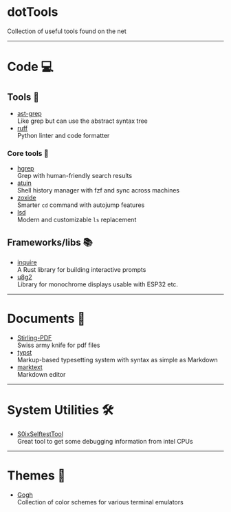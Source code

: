 # dotTools
Collection of useful tools found on the net

---

# Code 💻

## Tools 🔧

- [ast-grep](https://github.com/ast-grep/ast-grep)  
  Like grep but can use the abstract syntax tree
- [ruff](https://github.com/astral-sh/ruff)  
  Python linter and code formatter


### Core tools 🔧

- [hgrep](https://github.com/rhysd/hgrep)  
  Grep with human-friendly search results
- [atuin](https://github.com/atuinsh/atuin)  
  Shell history manager with fzf and sync across machines
- [zoxide](https://github.com/ajeetdsouza/zoxide)  
  Smarter `cd` command with autojump features
- [lsd](https://github.com/lsd-rs/lsd)  
  Modern and customizable `ls` replacement
  
## Frameworks/libs 📚

- [inquire](https://github.com/mikaelmello/inquire)  
  A Rust library for building interactive prompts
- [u8g2](https://github.com/olikraus/u8g2)  
  Library for monochrome displays usable with ESP32 etc.

---

# Documents 📄

- [Stirling-PDF](https://github.com/Stirling-Tools/Stirling-PDF)  
  Swiss army knife for pdf files 
- [typst](https://github.com/typst/typst)  
  Markup-based typesetting system with syntax as simple as Markdown
- [marktext](https://github.com/marktext/marktext)  
  Markdown editor

---

# System Utilities 🛠️

- [S0ixSelftestTool](https://github.com/intel/S0ixSelftestTool)  
  Great tool to get some debugging information from intel CPUs

---

# Themes 🎨

- [Gogh](https://github.com/Gogh-Co/Gogh)  
  Collection of color schemes for various terminal emulators 
